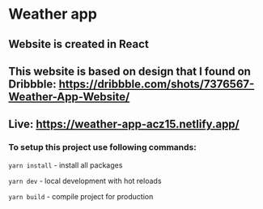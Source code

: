 # Weather app

## Website is created in React

## This website is based on design that I found on Dribbble: https://dribbble.com/shots/7376567-Weather-App-Website/

## Live: https://weather-app-acz15.netlify.app/

### To setup this project use following commands:
`yarn install` - install all packages

`yarn dev` - local development with hot reloads

`yarn build` - compile project for production
